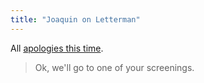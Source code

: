 ```yaml
---
title: "Joaquin on Letterman"
---
```

<p>All <a href="http://www.youtube.com/watch?v=WEI4LUqhfn8">apologies this time</a>.</p>
<blockquote><p>Ok, we'll go to one of your screenings.</p></blockquote>
